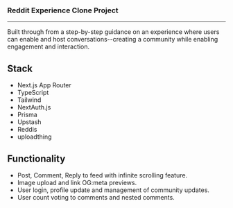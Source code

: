 ### Reddit Experience Clone Project
<hr></hr>
<p>Built through from a step-by-step guidance on an experience where users can enable and host conversations--creating a community while enabling engagement and interaction.</p>

## Stack
<p>
  <ul>
    <li>Next.js App Router</li>
    <li>TypeScript</li>
    <li>Tailwind</li>
    <li>NextAuth.js</li>
    <li>Prisma</li>
    <li>Upstash</li>
    <li>Reddis</li>
    <li>uploadthing</li>
  </ul>
</p>

## Functionality 
<p>
  <ul>
    <li>Post, Comment, Reply to feed with infinite scrolling feature.</li>
    <li>Image upload and link OG:meta previews.</li>
    <li>User login, profile update and management of community updates.</li>
    <li>User count voting to comments and nested comments.</li>
  </ul>
</p>
